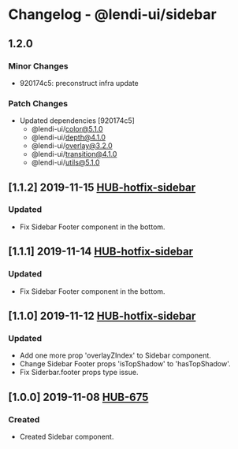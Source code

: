 # Changelog - @lendi-ui/sidebar

## 1.2.0

### Minor Changes

- 920174c5: preconstruct infra update

### Patch Changes

- Updated dependencies [920174c5]
  - @lendi-ui/color@5.1.0
  - @lendi-ui/depth@4.1.0
  - @lendi-ui/overlay@3.2.0
  - @lendi-ui/transition@4.1.0
  - @lendi-ui/utils@5.1.0

## [1.1.2] 2019-11-15 [HUB-hotfix-sidebar](https://creditandfinance.atlassian.net/browse.HUB-hotfix-sidebar)

### Updated

- Fix Sidebar Footer component in the bottom.

## [1.1.1] 2019-11-14 [HUB-hotfix-sidebar](https://creditandfinance.atlassian.net/browse.HUB-hotfix-sidebar)

### Updated

- Fix Sidebar Footer component in the bottom.

## [1.1.0] 2019-11-12 [HUB-hotfix-sidebar](https://creditandfinance.atlassian.net/browse.HUB-hotfix-sidebar)

### Updated

- Add one more prop 'overlayZIndex' to Sidebar component.
- Change Sidebar Footer props 'isTopShadow' to 'hasTopShadow'.
- Fix Siderbar.footer props type issue.

## [1.0.0] 2019-11-08 [HUB-675](https://creditandfinance.atlassian.net/browse.HUB-675)

### Created

- Created Sidebar component.
